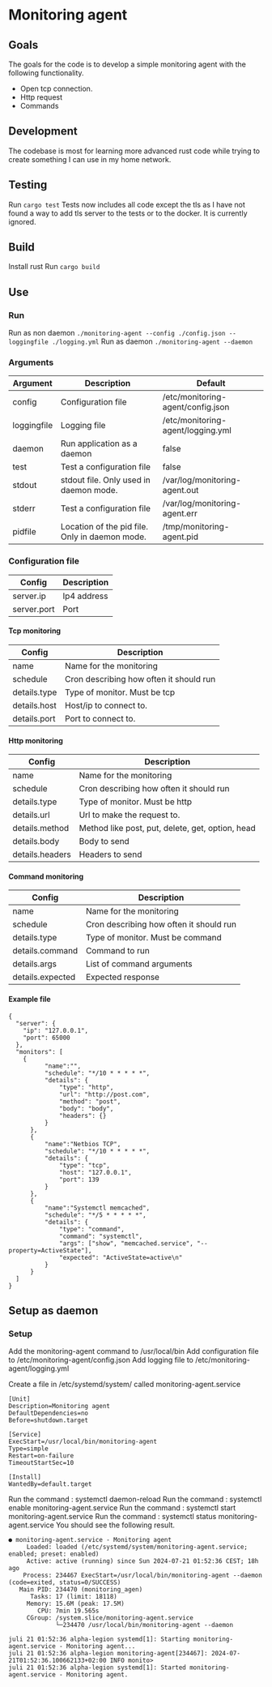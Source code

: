 # Monitoring agent

## Goals

The goals for the code is to develop a simple monitoring agent with the following functionality.
- Open tcp connection.
- Http request
- Commands

## Development

The codebase is most for learning more advanced rust code while trying to create something I can use in my home network.

## Testing
Run `cargo test`
Tests now includes all code except the tls as I have not found a way to add tls server to the tests or to the docker. It is currently ignored.

## Build

Install rust
Run `cargo build`

## Use

### Run

Run as non daemon `./monitoring-agent --config ./config.json --loggingfile ./logging.yml`
Run as daemon `./monitoring-agent --daemon`

### Arguments
| Argument  | Description | Default | 
| ------------- | ------------- | ------------- |
| config | Configuration file | /etc/monitoring-agent/config.json | 
| loggingfile | Logging file | /etc/monitoring-agent/logging.yml |
| daemon | Run application as a daemon  | false | 
| test | Test a configuration file | false | 
| stdout | stdout file. Only used in daemon mode. | /var/log/monitoring-agent.out | 
| stderr | Test a configuration file | /var/log/monitoring-agent.err | 
| pidfile | Location of the pid file. Only in daemon mode. | /tmp/monitoring-agent.pid |

### Configuration file

| Config  | Description | 
| ------------- | ------------- |
| server.ip | Ip4 address | 
| server.port | Port | 

#### Tcp monitoring

| Config  | Description | 
| ------------- | ------------- |
| name | Name for the monitoring | 
| schedule | Cron describing how often it should run | 
| details.type | Type of monitor. Must be tcp | 
| details.host | Host/ip to connect to. | 
| details.port | Port to connect to. | 

#### Http monitoring

| Config  | Description | 
| ------------- | ------------- |
| name | Name for the monitoring | 
| schedule | Cron describing how often it should run | 
| details.type | Type of monitor. Must be http | 
| details.url | Url to make the request to. | 
| details.method | Method like post, put, delete, get, option, head | 
| details.body | Body to send | 
| details.headers | Headers to send | 

#### Command monitoring

| Config  | Description | 
| ------------- | ------------- |
| name | Name for the monitoring | 
| schedule | Cron describing how often it should run | 
| details.type | Type of monitor. Must be command | 
| details.command | Command to run | 
| details.args | List of command arguments | 
| details.expected | Expected response | 

#### Example file

```
{
  "server": {
    "ip": "127.0.0.1",
    "port": 65000
  },
  "monitors": [
    {
          "name":"",
          "schedule": "*/10 * * * * *",
          "details": {
              "type": "http",
              "url": "http://post.com",
              "method": "post",
              "body": "body",
              "headers": {}
          }
      },
      {
          "name":"Netbios TCP",
          "schedule": "*/10 * * * * *",
          "details": {
              "type": "tcp",
              "host": "127.0.0.1",
              "port": 139
          }
      },
      {
          "name":"Systemctl memcached",
          "schedule": "*/5 * * * * *",
          "details": {
              "type": "command",
              "command": "systemctl",
              "args": ["show", "memcached.service", "--property=ActiveState"],
              "expected": "ActiveState=active\n"
          }
      }
  ]
}
```

## Setup as daemon

### Setup
Add the monitoring-agent command to /usr/local/bin
Add configuration file to /etc/monitoring-agent/config.json
Add logging file to /etc/monitoring-agent/logging.yml

Create a file in /etc/systemd/system/ called monitoring-agent.service
```
[Unit]
Description=Monitoring agent
DefaultDependencies=no
Before=shutdown.target

[Service]
ExecStart=/usr/local/bin/monitoring-agent
Type=simple
Restart=on-failure
TimeoutStartSec=10

[Install]
WantedBy=default.target
```

Run the command : systemctl daemon-reload
Run the command : systemctl enable monitoring-agent.service
Run the command : systemctl start monitoring-agent.service
Run the command : systemctl status monitoring-agent.service 
You should see the following result.
```
● monitoring-agent.service - Monitoring agent
     Loaded: loaded (/etc/systemd/system/monitoring-agent.service; enabled; preset: enabled)
     Active: active (running) since Sun 2024-07-21 01:52:36 CEST; 18h ago
    Process: 234467 ExecStart=/usr/local/bin/monitoring-agent --daemon (code=exited, status=0/SUCCESS)
   Main PID: 234470 (monitoring_agen)
      Tasks: 17 (limit: 18118)
     Memory: 15.6M (peak: 17.5M)
        CPU: 7min 19.565s
     CGroup: /system.slice/monitoring-agent.service
             └─234470 /usr/local/bin/monitoring-agent --daemon

juli 21 01:52:36 alpha-legion systemd[1]: Starting monitoring-agent.service - Monitoring agent...
juli 21 01:52:36 alpha-legion monitoring-agent[234467]: 2024-07-21T01:52:36.100662133+02:00 INFO monito>
juli 21 01:52:36 alpha-legion systemd[1]: Started monitoring-agent.service - Monitoring agent.
```



